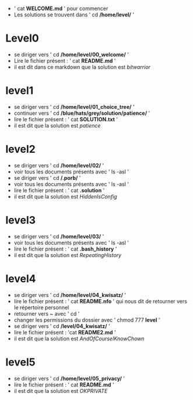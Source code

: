 - ' cat **WELCOME.md** ' pour commencer
- Les solutions se trouvent dans ' cd **/home/level/** '

# Level0
- se diriger vers ' cd **/home/level/00_welcome/** '
- Lire le fichier présent : ' cat **README.md** '
- il est dit dans ce markdown que la solution est *bitwarrior*

# level1
- se diriger vers ' cd **/home/level/01_choice_tree/** '
- continuer vers ' cd **/blue/hats/grey/solution/patience/** '
- lire le fichier présent : ' cat **SOLUTION.txt** '
- il est dit que la solution est *patience*

# level2
- se diriger vers ' cd **/home/level/02/** '
- voir tous les documents présents avec ' ls -asl '
- se diriger vers ' cd **/.porb/** '
- voir tous les documents présents avec ' ls -asl '
- lire le fichier présent : ' cat **.solution** '
- il est dit que la solution est *HiddenIsConfig*

# level3
- se diriger vers ' cd **/home/level/03/** '
- voir tous les documents présents avec ' ls -asl '
- lire le fichier présent : ' cat **.bash_history** '
- il est dit que la solution est *RepeatingHistory*

# level4
- se diriger vers ' cd **/home/level/04_kwisatz/** '
- lire le fichier présent : ' cat **README.nfo** ' qui nous dit de retourner vers le répertoire personnel
- retourner vers ~ avec ' cd '
- changer les permissions du dossier avec ' chmod 777 **level** '
- se diriger vers ' cd **/level/04_kwisatz/** '
- lire le fichier présent : 'cat **README2.md** '
- il est dit que la solution est *AndOfCourseIKnowChown*

# level5
- se diriger vers ' cd **/home/level/05_privacy/** '
- lire le fichier présent : ' cat **README.md** '
- il est dit que la solution est *OKPRIVATE*

